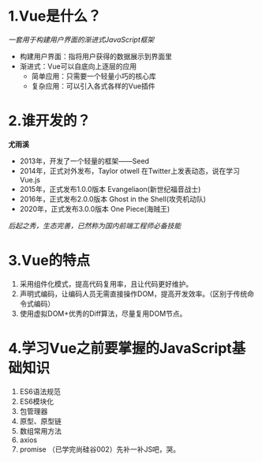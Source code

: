 # 1.Vue是什么？

*一套用于构建用户界面的渐进式JavaScript框架*

- 构建用户界面：指将用户获得的数据展示到界面里
- 渐进式：Vue可以自底向上逐层的应用
	- 简单应用：只需要一个轻量小巧的核心库
	- 复杂应用：可以引入各式各样的Vue插件

# 2.谁开发的？

**尤雨溪**

- 2013年，开发了一个轻量的框架——Seed
- 2014年，正式对外发布，Taylor otwell 在Twitter上发表动态，说在学习Vue.js
- 2015年，正式发布1.0.0版本 Evangeliaon(新世纪福音战士)
- 2016年，正式发布2.0.0版本 Ghost in the Shell(攻壳机动队)
- 2020年，正式发布3.0.0版本 One Piece(海贼王)

*后起之秀，生态完善，已然称为国内前端工程师必备技能*

# 3.Vue的特点

1. 采用组件化模式，提高代码复用率，且让代码更好维护。
2. 声明式编码，让编码人员无需直接操作DOM，提高开发效率。（区别于传统命令式编码）
3. 使用虚拟DOM+优秀的Diff算法，尽量复用DOM节点。

# 4.学习Vue之前要掌握的JavaScript基础知识

1. ES6语法规范
2. ES6模块化
3. 包管理器
4. 原型、原型链
5. 数组常用方法
6. axios
7. promise
（已学完尚硅谷002）先补一补JS吧，哭。